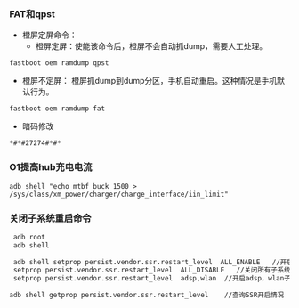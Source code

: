 ### FAT和qpst

- 橙屏定屏命令：
  - 橙屏定屏：使能该命令后，橙屏不会自动抓dump，需要人工处理。
  
```shell
fastboot oem ramdump qpst
```

  - 橙屏不定屏： 橙屏抓dump到dump分区，手机自动重启。这种情况是手机默认行为。 

  ```shell
  fastboot oem ramdump fat
  ```

- 暗码修改

```shell
*#*#27274#*#*
```



### O1提高hub充电电流

```shell
adb shell "echo mtbf buck 1500 > /sys/class/xm_power/charger/charge_interface/iin_limit"
```



### 关闭子系统重启命令

```Bash
 adb root
 adb shell
 
 adb shell setprop persist.vendor.ssr.restart_level  ALL_ENABLE   //开启所有子系统SSR
 setprop persist.vendor.ssr.restart_level  ALL_DISABLE   //关闭所有子系统SSR
 setprop persist.vendor.ssr.restart_level  adsp,wlan  //开启adsp，wlan子系统SSR
 
adb shell getprop persist.vendor.ssr.restart_level    //查询SSR开启情况
```
